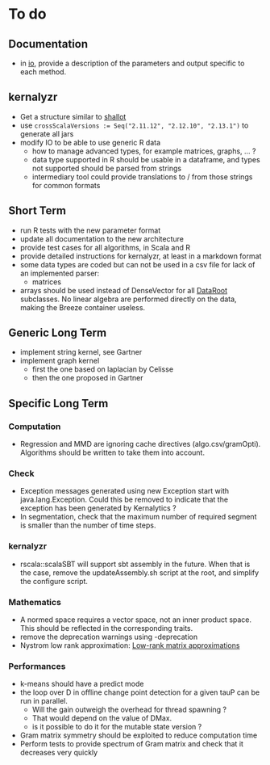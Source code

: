 # To do

## Documentation

- in [io](/doc/io.md), provide a description of the parameters and output specific to each method.

## kernalyzr

- Get a structure similar to [shallot](https://github.com/dbdahl/shallot/tree/master/R/shallot)
- use `crossScalaVersions := Seq("2.11.12", "2.12.10", "2.13.1")` to generate all jars
- modify IO to be able to use generic R data
  - how to manage advanced types, for example matrices, graphs, ... ?
  - data type supported in R should be usable in a dataframe, and types not supported should be parsed from strings
  - intermediary tool could provide translations to / from those strings for common formats

## Short Term

- run R tests with the new parameter format
- update all documentation to the new architecture
- provide test cases for all algorithms, in Scala and R
- provide detailed instructions for kernalyzr, at least in a markdown format
- some data types are coded but can not be used in a csv file for lack of an implemented parser:
  - matrices
- arrays should be used instead of DenseVector for all [DataRoot](/src/main/scala/rkhs/DataRoot.scala) subclasses. No linear algebra are performed directly on the data, making the Breeze container useless.

## Generic Long Term

- implement string kernel, see Gartner
- implement graph kernel
  - first the one based on laplacian by Celisse
  - then the one proposed in Gartner
  
## Specific Long Term

### Computation

- Regression and MMD are ignoring cache directives (algo.csv/gramOpti). Algorithms should be written to take them into account.

### Check

- Exception messages generated using new Exception start with java.lang.Exception. Could this be removed to indicate that the exception has been generated by Kernalytics ?
- In segmentation, check that the maximum number of required segment is smaller than the number of time steps.

### kernalyzr

- rscala::scalaSBT will support sbt assembly in the future. When that is the case, remove the updateAssembly.sh script at the root, and simplify the configure script.

### Mathematics

- A normed space requires a vector space, not an inner product space. This should be reflected in the corresponding traits.
- remove the deprecation warnings using -deprecation
- Nystrom low rank approximation: [Low-rank matrix approximations](https://en.wikipedia.org/wiki/Low-rank_matrix_approximations)

### Performances

- k-means should have a predict mode
- the loop over D in offline change point detection for a given tauP can be run in parallel.
  - Will the gain outweigh the overhead for thread spawning ?
  - That would depend on the value of DMax.
  - is it possible to do it for the mutable state version ?
- Gram matrix symmetry should be exploited to reduce computation time
- Perform tests to provide spectrum of Gram matrix and check that it decreases very quickly
